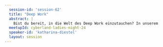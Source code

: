 ```yaml
---
  session-id: 'session-62'
  title: "Deep Work"
  abstract: |
    Bist du bereit, in die Welt des Deep Work einzutauchen? In unserem Vortrag über Deep Work erfährst du, wie du die unbändige Kraft der Konzentration für dich nutzbar machen kannst und so in einer Welt voller Ablenkungen produktiver wirst. Entdecke praktische Strategien, um deine geistige Fokussierung zu stärken, kreative Höchstleistungen zu erzielen und deine Ziele effektiv zu verfolgen. Von der Bewältigung digitaler Ablenkungen bis hin zur Schaffung eines optimalen Arbeitsumfelds – dieser Vortrag bietet dir wertvolle Einblicke und inspirierende Tipps, um deine Effizienz zu steigern und deine Projekte erfolgreich abzuschließen. Tauche ein und erlebe die erstaunliche Wirkung des konzentrierten Arbeitens!  
  meetupId: cyberland-ladies-night-24
  speaker-id: 'katharina-diestel'
  layout: session
---
```


